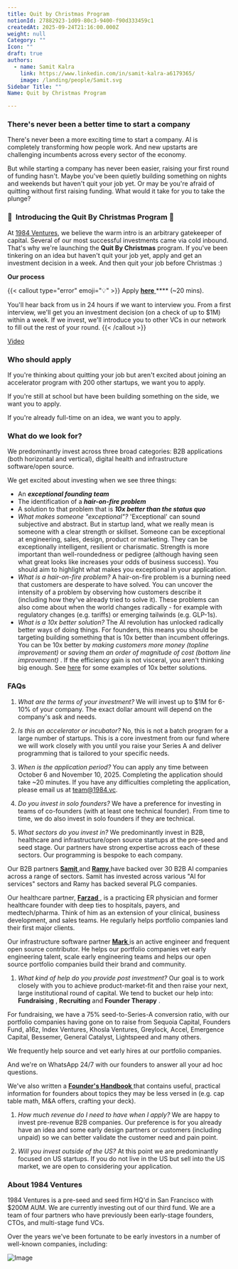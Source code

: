 ```yaml
---
title: Quit by Christmas Program
notionId: 27882923-1d09-80c3-9400-f90d333459c1
createdAt: 2025-09-24T21:16:00.000Z
weight: null
Category: ""
Icon: ""
draft: true
authors:
  - name: Samit Kalra
    link: https://www.linkedin.com/in/samit-kalra-a6179365/
    image: /landing/people/Samit.svg
Sidebar Title: ""
Name: Quit by Christmas Program

---
```




### There's never been a better time to start a company


There's never been a more exciting time to start a company. AI is completely transforming how people work. And new upstarts are challenging incumbents across every sector of the economy.

But while starting a company has never been easier, raising your first round of funding hasn't. Maybe you've been quietly building something on nights and weekends but haven't quit your job yet. Or may be you're afraid of quitting without first raising funding. What would it take for you to take the plunge?

### 🎄  **Introducing the**  **Quit By Christmas**  **Program** 🎄


At [1984 Ventures](/), we believe the warm intro is an arbitrary gatekeeper of capital. Several of our most successful investments came via cold inbound. That's why we're launching the  **Quit By Christmas**  program. If you've been tinkering on an idea but haven't quit your job yet, apply and get an investment decision in a week. And then quit your job before Christmas :) 

 **Our process** 

{{< callout type="error" emoji="💡" >}}
Apply [ **here** ](https://apply.1984.vc/) **** (~20 mins). 

You'll hear back from us in 24 hours if we want to interview you. From a first interview, we'll get you an investment decision (on a check of up to $1M) within a week. If we invest, we'll introduce you to other VCs in our network to fill out the rest of your round. 
{{< /callout >}}


[Video](https://www.loom.com/share/e5030cfed89640988c8f9b947cc1e4d3?sid=6956d63a-e306-42bd-bd22-7d60466938bb)


###  **Who should apply** 


If you're thinking about quitting your job but aren't excited about joining an accelerator program with 200 other startups, we want you to apply.

If you're still at school but have been building something on the side, we want you to apply.

If you're already full-time on an idea, we want you to apply.

###  **What do we look for?** 


We predominantly invest across three broad categories: B2B applications (both horizontal and vertical), digital health and infrastructure software/open source. 

We get excited about investing when we see three things:

- An  ***exceptional founding team*** 
- The identification of a  ***hair-on-fire problem*** 
- A solution to that problem that is  ***10x better than the status quo*** 
-  *What makes someone "exceptional"?* 'Exceptional' can sound subjective and abstract. But in startup land, what we really mean is someone with a clear strength or skillset. Someone can be exceptional at engineering, sales, design, product or marketing. They can be exceptionally intelligent, resilient or charismatic. Strength is more important than well-roundedness or pedigree (although having seen what great looks like increases your odds of business success). You should aim to highlight what makes you exceptional in your application.
-  *What is a hair-on-fire problem?* A hair-on-fire problem is a burning need that customers are desperate to have solved. You can uncover the intensity of a problem by observing how customers describe it (including how they've already tried to solve it). These problems can also come about when the world changes radically - for example with regulatory changes (e.g. tariffs) or emerging tailwinds (e.g. GLP-1s). 
-  *What is a 10x better solution?* The AI revolution has unlocked radically better ways of doing things. For founders, this means you should be targeting building something that is 10x better than incumbent offerings. You can be 10x better by  *making customers more money (topline improvement)*  or  *saving them an order of magnitude of cost (bottom line improvement)* . If the efficiency gain is not visceral, you aren't thinking big enough. See [here](https://samit-kalra.com/blog/how-to-find-a-good-startup-idea) for some examples of 10x better solutions.
###  **FAQs** 


1.  *What are the terms of your investment?* We will invest up to $1M for 6-10% of your company. The exact dollar amount will depend on the company's ask and needs.

1.  *Is this an accelerator or incubator?* No, this is not a batch program for a large number of startups. This is a core investment from our fund where we will work closely with you until you raise your Series A and deliver programming that is tailored to your specific needs.

1.  *When is the application period?* You can apply any time between October 6 and November 10, 2025. Completing the application should take ~20 minutes. If you have any difficulties completing the application, please email us at team@1984.vc. 

1.  *Do you invest in solo founders?* We have a preference for investing in teams of co-founders (with at least one technical founder). From time to time, we do also invest in solo founders if they are technical.

1.  *What sectors do you invest in?* We predominantly invest in B2B, healthcare and infrastructure/open source startups at the pre-seed and seed stage. Our partners have strong expertise across each of these sectors. Our programming is bespoke to each company.

Our B2B partners [ **Samit** ](https://www.linkedin.com/in/samit-kalra-a6179365/) and [ **Ramy** ](https://www.linkedin.com/in/ramyadeeb/) have backed over 30 B2B AI companies across a range of sectors. Samit has invested across various "AI for services" sectors and Ramy has backed several PLG companies.

Our healthcare partner, [ **Farzad** ](https://www.linkedin.com/in/farzadsoleimani/), is a practicing ER physician and former healthcare founder with deep ties to hospitals, payers, and medtech/pharma. Think of him as an extension of your clinical, business development, and sales teams. He regularly helps portfolio companies land their first major clients.

Our infrastructure software partner [ **Mark** ](https://mdp.github.io/) is an active engineer and frequent open source contributor. He helps our portfolio companies vet early engineering talent, scale early engineering teams and helps our open source portfolio companies build their brand and community. 

1.  *What kind of help do you provide post investment?* Our goal is to work closely with you to achieve product-market-fit and then raise your next, large institutional round of capital. We tend to bucket our help into:  **Fundraising** ,  **Recruiting**  and  **Founder Therapy** .

For fundraising, we have a 75% seed-to-Series-A conversion ratio, with our portfolio companies having gone on to raise from Sequoia Capital, Founders Fund, a16z, Index Ventures, Khosla Ventures, Greylock, Accel, Emergence Capital, Bessemer, General Catalyst, Lightspeed and many others.

We frequently help source and vet early hires at our portfolio companies.

And we're on WhatsApp 24/7 with our founders to answer all your ad hoc questions.

We've also written a [ **Founder's Handbook** ](/docs/founders-handbook/) that contains useful, practical information for founders about topics they may be less versed in (e.g. cap table math, M&A offers, crafting your deck).

1.  *How much revenue do I need to have when I apply?* We are happy to invest pre-revenue B2B companies. Our preference is for you already have an idea and some early design partners or customers (including unpaid) so we can better validate the customer need and pain point. 

1.  *Will you invest outside of the US?* At this point we are predominantly focused on US startups. If you do not live in the US but sell into the US market, we are open to considering your application.
###  **About 1984 Ventures** 


1984 Ventures is a pre-seed and seed firm HQ'd in San Francisco with $200M AUM. We are currently investing out of our third fund. We are a team of four partners who have previously been early-stage founders, CTOs, and multi-stage fund VCs.

Over the years we've been fortunate to be early investors in a number of well-known companies, including:

![Image](https://prod-files-secure.s3.us-west-2.amazonaws.com/52e751b5-230f-4649-8c4e-0224e58da4f9/04b4bd06-ed65-4486-b31f-fe52f2f7f7eb/image.png?X-Amz-Algorithm=AWS4-HMAC-SHA256&X-Amz-Content-Sha256=UNSIGNED-PAYLOAD&X-Amz-Credential=ASIAZI2LB466QVC34DZQ%2F20251004%2Fus-west-2%2Fs3%2Faws4_request&X-Amz-Date=20251004T023619Z&X-Amz-Expires=3600&X-Amz-Security-Token=IQoJb3JpZ2luX2VjELr%2F%2F%2F%2F%2F%2F%2F%2F%2F%2FwEaCXVzLXdlc3QtMiJHMEUCIQDd4B2zas5eR5VKwmEV%2FTASjIiBtZK87iKR9WZA9W17rAIgJyBlb2cXBuCopGmcNrfIVTbN3HmaBAYNL9rh6DqGLqIq%2FwMIUxAAGgw2Mzc0MjMxODM4MDUiDA%2FJRqX1giB9HcYQiCrcA%2Bofv3SiFIyNhge%2BlVdvFKhfG5cplEJsh0l2RCBw1UnyQ1Ja5gmvR%2FEU%2FVzfrRiDW7KlDdBaIR3eHkfBhh4empobGJ4cGyaF6TLnpguUOgOU8BtD%2BEjmkDKlwvf8eCO4tVFrt%2Bezjn47fqsXlS%2F2VWCRhAWtWpb0jGfv3SLEcScBq%2BM2%2FItDF5EnZ8wAiJ6MAX3dtCobgDzp3OW72tt9xrOd49NLCTj0bA4Xc2zFkp8%2FiVCyGBGoZ6ihKDZnI61lXewWRbgsn1SrvpMooQ%2FxLsTa3EB3bWYADXj%2F64NDGKyuc5ajA9eXjutGdJJmqE2AObEp35pdiQxdmTf%2BxAGxWA7LeLo2yDBfi5h0ASVbao%2FFiikTZFWRsksOJ%2F%2BiuaOg%2BKJj2zEivs%2Fw6hjfd9fr%2Fedw0H7GwJ6mcRTFnSr5YPHHDXbHLIlMub%2B%2FNuVqC5KHNKIXLZWa%2FPCkG5N3JN%2Fz%2Ff3ir2WW3SV8X5uJrJrW1TmAFgnyH%2B4HsSqhG%2BLl%2F5HiH%2BVs9GYSyEdVKEJBdCxX95P76NUYvF3LMITB7PEX01RzOa8WqeWfi1LMWRER8XSyDPfiFHHe76hWmX%2BmkdI0lduP1oyxK5bueyH76TqVa9JpZGhfXsP3%2Bwh%2BbUgJMJiAgscGOqUBVnAayRN%2FwjLvrzn9zYSgW891tfW3OYkzWF3%2FPAne4vvET%2FhUx%2FRgK9o7mqgn%2BRvVPdNr6t7jM6sQbxmrha7tXMpyMzG7cpSGEIqFm6vcsguD2ivQqJ8v6p2wTGtNd2g7Yv6njr0NX5zJnW1AbFT4mDwRYNqpL%2FBfJI2fMwfehVKpw29xYfkfsN3jhJdwfPC%2FIVGElgiT90ML5ysVFYJ%2BXBo2qufk&X-Amz-Signature=6d85b91dc125e4f0d73743e613f068e4dd1daeb54ecc1caf72d9f0c11c8d0a1d&X-Amz-SignedHeaders=host&x-amz-checksum-mode=ENABLED&x-id=GetObject)

